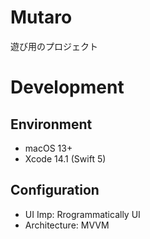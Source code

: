 # Mutaro
遊び用のプロジェクト

# Development

## Environment
- macOS 13+
- Xcode 14.1 (Swift 5)

## Configuration
- UI Imp: Rrogrammatically UI
- Architecture: MVVM
